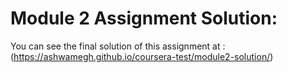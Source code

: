 # Module 2 Assignment Solution:

You can see the final solution of this assignment at : (https://ashwamegh.github.io/coursera-test/module2-solution/)
